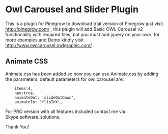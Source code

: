 # Owl Carousel and Slider Plugin

This is a plugin for Pinegrow to download trial version of Pinegrow just visit http://pinegrow.com/ , this plugin will add Basic OWL Carousel v2 functionality with required files, but you must add jquery on your own. for more examples and Demo kindly visit http://www.owlcarousel.owlgraphic.com/ .

## Animate CSS

 Animate.css has been added so now you can use Animate.css by adding the parameters. 
 default parameters for owl carousel are:
 
	    items:4,
	    nav:true,
	    animateOut: 'slideOutDown', 
	    animateIn: 'flipInX',

For PRO version with all features included contact me via Skype:software_solutions.

Thank You!

